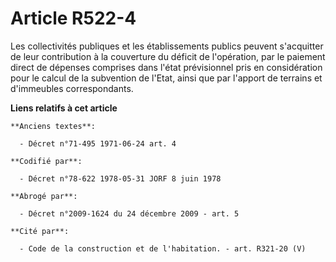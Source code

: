 # Article R522-4

Les collectivités publiques et les établissements publics peuvent s'acquitter de leur contribution à la couverture du déficit
de l'opération, par le paiement direct de dépenses comprises dans l'état prévisionnel pris en considération pour le calcul de
la subvention de l'Etat, ainsi que par l'apport de terrains et d'immeubles correspondants.

**Liens relatifs à cet article**

	**Anciens textes**:

	  - Décret n°71-495 1971-06-24 art. 4

	**Codifié par**:

	  - Décret n°78-622 1978-05-31 JORF 8 juin 1978

	**Abrogé par**:

	  - Décret n°2009-1624 du 24 décembre 2009 - art. 5

	**Cité par**:

	  - Code de la construction et de l'habitation. - art. R321-20 (V)
